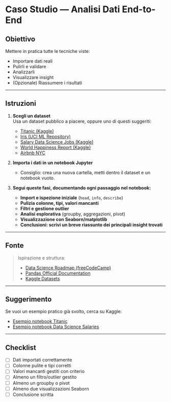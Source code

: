 # Caso Studio — Analisi Dati End-to-End

## Obiettivo

Mettere in pratica tutte le tecniche viste:  
- Importare dati reali  
- Pulirli e validare  
- Analizzarli  
- Visualizzare insight  
- (Opzionale) Riassumere i risultati

---

## Istruzioni

1. **Scegli un dataset**  
   Usa un dataset pubblico a piacere, oppure uno di questi suggeriti:
   - [Titanic (Kaggle)](https://www.kaggle.com/c/titanic/data)
   - [Iris (UCI ML Repository)](https://archive.ics.uci.edu/ml/datasets/iris)
   - [Salary Data Science Jobs (Kaggle)](https://www.kaggle.com/datasets/arnabchaki/data-science-salaries-2023)
   - [World Happiness Report (Kaggle)](https://www.kaggle.com/unsdsn/world-happiness)
   - [Airbnb NYC](https://www.kaggle.com/dgomonov/new-york-city-airbnb-open-data)

2. **Importa i dati in un notebook Jupyter**  
   - Consiglio: crea una nuova cartella, metti dentro il dataset e un notebook vuoto.

3. **Segui queste fasi, documentando ogni passaggio nel notebook:**
   - **Import e ispezione iniziale** (`head`, `info`, `describe`)
   - **Pulizia colonne, tipi, valori mancanti**
   - **Filtri e gestione outlier**
   - **Analisi esplorativa** (groupby, aggregazioni, pivot)
   - **Visualizzazione con Seaborn/matplotlib**
   - **Conclusioni: scrivi un breve riassunto dei principali insight trovati**

---

## Fonte

> Ispirazione e struttura:  
> - [Data Science Roadmap (freeCodeCamp)](https://www.freecodecamp.org/news/data-science-project-roadmap/)
> - [Pandas Official Documentation](https://pandas.pydata.org/docs/)
> - [Kaggle Datasets](https://www.kaggle.com/datasets)

---

## Suggerimento

Se vuoi un esempio pratico già svolto, cerca su Kaggle:  
- [Esempio notebook Titanic](https://www.kaggle.com/startupsci/titanic-data-science-solutions)
- [Esempio notebook Data Science Salaries](https://www.kaggle.com/arnabchaki/data-science-salaries-2023)

---

## Checklist

- [ ] Dati importati correttamente
- [ ] Colonne pulite e tipi corretti
- [ ] Valori mancanti gestiti con criterio
- [ ] Almeno un filtro/outlier gestito
- [ ] Almeno un groupby o pivot
- [ ] Almeno due visualizzazioni Seaborn
- [ ] Conclusione scritta
